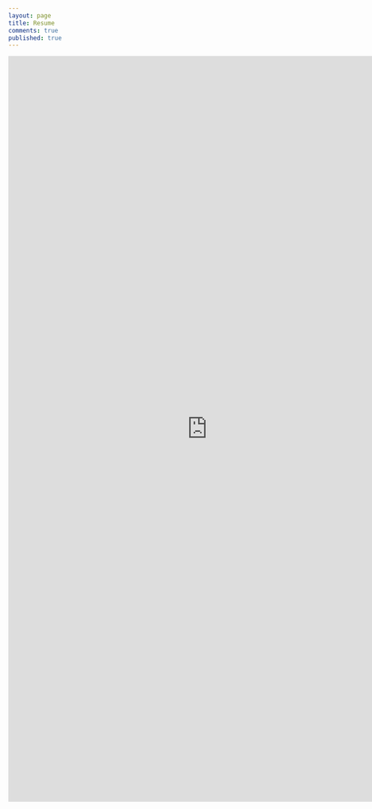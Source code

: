 ```yaml
---
layout: page
title: Resume
comments: true
published: true
---
```


<iframe src="http://shahrajat.com/assets/Rajat_Shah_Resume.pdf" style="width:800px; height:1500px;" frameborder="0"></iframe>
